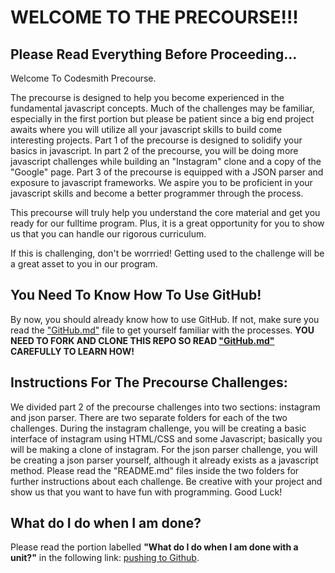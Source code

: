 # WELCOME TO THE PRECOURSE!!!

## Please Read Everything Before Proceeding...

Welcome To Codesmith Precourse.

The precourse is designed to help you become experienced in the fundamental javascript concepts. Much of the challenges may be familiar, especially in the first portion but please be patient since a big end project awaits where you will utilize all your javascript skills to build come interesting projects. Part 1 of the precourse is designed to solidify your basics in javascript. In part 2 of the precourse, you will be doing more javascript challenges while building an "Instagram" clone and a copy of the "Google" page. Part 3 of the precourse is equipped with a JSON parser and exposure to javascript frameworks. We aspire you to be proficient in your javascript skills and become a better programmer through the process.

This precourse will truly help you understand the core material and get you ready for our fulltime program. Plus, it is a great opportunity for you to show us that you can handle our rigorous curriculum.

If this is challenging, don't be worrried! Getting used to the challenge will be a great asset to you in our program.

## You Need To Know How To Use GitHub!

By now, you should already know how to use GitHub. If not, make sure you read the ["GitHub.md"](https://github.com/CodesmithLLC/precourse-JSFundamentals/blob/master/GitHub.md) file to get yourself familiar with the processes. **YOU NEED TO FORK AND CLONE THIS REPO SO READ ["GitHub.md"](https://github.com/CodesmithLLC/precourse-JSFundamentals/blob/master/GitHub.md) CAREFULLY TO LEARN HOW!**

## Instructions For The Precourse Challenges:

We divided part 2 of the precourse challenges into two sections: instagram and json parser. There are two separate folders for each of the two challenges. During the instagram challenge, you will be creating a basic interface of instagram using HTML/CSS and some Javascript; basically you will be making a clone of instagram. For the json parser challenge, you will be creating a json parser yourself, although it already exists as a javascript method. Please read the "README.md" files inside the two folders for further instructions about each challenge. Be creative with your project and show us that you want to have fun with programming. Good Luck!

## What do I do when I am done?

Please read the portion labelled **"What do I do when I am done with a unit?"** in the following link: [pushing to Github](https://github.com/CodesmithLLC/precourse-JSFundamentals/blob/master/GitHub.md).
